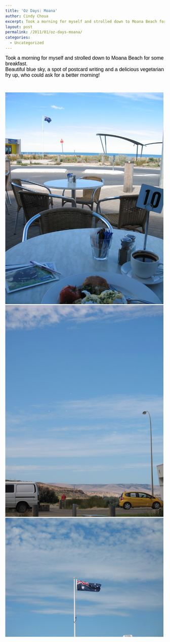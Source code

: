 ```yaml
---
title: 'Oz Days: Moana'
author: Cindy Choua
excerpt: Took a morning for myself and strolled down to Moana Beach for some breakfast. Beautiful blue sky, a spot of postcard writing and a delicious vegetarian fry up, who could ask for a better morning!
layout: post
permalink: /2011/01/oz-days-moana/
categories:
  - Uncategorized
---
```

<div style="font-family:arial, helvetica, sans-serif;font-size:12pt;color:#000000;">
  <div>
    Took a morning for myself and strolled down to Moana Beach for some breakfast.
  </div>
  
  <div>
    Beautiful blue sky, a spot of postcard writing&nbsp;and a delicious vegetarian fry up, who could ask for a better morning!
  </div>
</div>

&nbsp; 

<div class='p_embed p_image_embed'>
  <a href="/wp-content/uploads/2011/01/105-scaled-1000.jpg"><img alt="105" height="667" src="/wp-content/uploads/2011/01/105-scaled-1000.jpg?w=225" width="500" /></a><a href="/wp-content/uploads/2011/01/106-scaled-1000.jpg"><img alt="106" height="667" src="/wp-content/uploads/2011/01/106-scaled-1000.jpg?w=225" width="500" /></a><a href="/wp-content/uploads/2011/01/107-scaled-1000.jpg"><img alt="107" height="375" src="/wp-content/uploads/2011/01/107-scaled-1000.jpg?w=300" width="500" /></a>
</div>